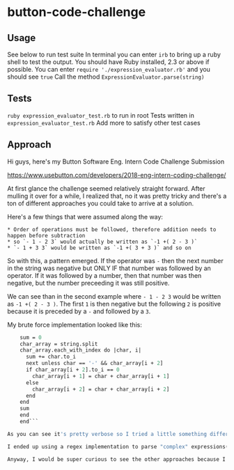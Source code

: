 # button-code-challenge

## Usage
See below to run test suite
In terminal you can enter `irb` to bring up a ruby shell to test the output. You should have Ruby installed, 2.3 or above if possible.
You can enter `require './expression_evaluator.rb'` and you should see `true`
Call the method `ExpressionEvaluator.parse(string)`

## Tests
`ruby expression_evaluator_test.rb` to run in root
Tests written in `expression_evaluator_test.rb`
Add more to satisfy other test cases

## Approach

Hi guys, here's my Button Software Eng. Intern Code Challenge Submission

https://www.usebutton.com/developers/2018-eng-intern-coding-challenge/

At first glance the challenge seemed relatively straight forward. After mulling it over for a while, I realized that, no it was pretty tricky and there's a ton of different approaches you could take to arrive at a solution.

Here's a few things that were assumed along the way:

    * Order of operations must be followed, therefore addition needs to happen before subtraction
    * so `- 1 - 2 3` would actually be written as `-1 +( 2 - 3 )`
    * `- 1 + 3 3` would be written as `-1 +( 3 + 3 )` and so on

So with this, a pattern emerged. If the operator was `-` then the next number in the string was negative but ONLY IF that number was followed by an operator. If it was followed by a number, then that number was then negative, but the number preceeding it was still positive.

We can see than in the second example where `- 1 - 2 3` would be written as `-1 +( 2 - 3 )`. The first `1` is then negative but the following `2` is positive because it is preceded by a `-` and followed by a `3`.

My brute force implementation looked like this:

```def self.parse(string)
    sum = 0
    char_array = string.split
    char_array.each_with_index do |char, i|
      sum += char.to_i
      next unless char == '-' && char_array[i + 2]
      if char_array[i + 2].to_i == 0
        char_array[i + 1] = char + char_array[i + 1]
      else
        char_array[i + 2] = char + char_array[i + 2]
      end
    end
    sum
    end
    end```

As you can see it's pretty verbose so I tried a little something different thinking that since it's a pattern, Regex would be able to help pick that out rather easily.

I ended up using a regex implementation to parse "complex" expressions("- 2 4") vs "simple" expressions("- 3", "+ 2 3") and then added those two sums together as a return value. See expression_evaluator.rb for the most recent and look at the history for changes made.

Anyway, I would be super curious to see the other approaches because I'm sure there's a more efficient way. Stay tuned for a JavaScript implementation. I want to see if It will change my approach to the problem at all.